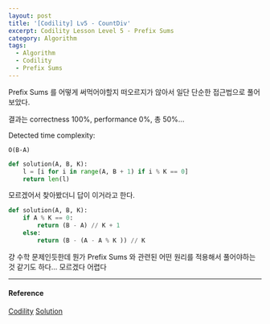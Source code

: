 ```yaml
---
layout: post
title: '[Codility] Lv5 - CountDiv'
excerpt: Codility Lesson Level 5 - Prefix Sums
category: Algorithm
tags:
  - Algorithm
  - Codility
  - Prefix Sums
---
```


Prefix Sums 를 어떻게 써먹어야할지 떠오르지가 않아서 일단 단순한 접근법으로 풀어보았다.

결과는 correctness 100%, performance 0%, 총 50%... 

Detected time complexity:

```
O(B-A)
```

```py
def solution(A, B, K):
    l = [i for i in range(A, B + 1) if i % K == 0]
    return len(l)
```

모르겠어서 찾아봤더니 답이 이거라고 한다.

```py
def solution(A, B, K):
    if A % K == 0:  
        return (B - A) // K + 1
    else:           
        return (B - (A - A % K )) // K
```

걍 수학 문제인듯한데 뭔가 Prefix Sums 와 관련된 어떤 원리를 적용해서 풀어야하는 것 같기도 하다... 모르겠다 어렵다

- - -

#### Reference

[Codility](https://app.codility.com/programmers/lessons/5-prefix_sums/)
[Solution](https://codesays.com/2014/solution-to-count-div-by-codility/)